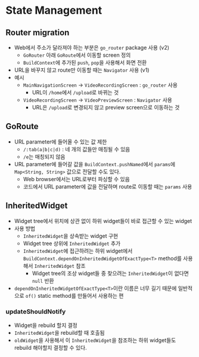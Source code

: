 # State Management

## Router migration

- Web에서 주소가 달라져야 하는 부분은 `go_router` package 사용 (v2)
  - `GoRouter` 아래 `GoRoute`에서 이동할 screen 정의
  - `BuildContext`에 추가된 `push`, `pop`을 사용해서 화면 전환
- URL을 바꾸지 않고 route만 이동할 때는 `Navigator` 사용 (v1)
- 예시
  - `MainNavigationScreen` -> `VideoRecordingScreen` : `go_router` 사용
    - URL이 `/home`에서 `/upload`로 바뀌는 것
  - `VideoRecordingScreen` -> `VideoPreviewScreen` : `Navigator` 사용
    - URL은 `/upload`로 변경되지 않고 preview screen으로 이동하는 것

## GoRoute

- URL parameter에 들어올 수 있는 값 제한
  - `/:tab(a|b|c|d)` : 네 개의 값들만 매칭될 수 있음
  - `/e`는 매칭되지 않음
- URL parameter에 들어갈 값을 `BuildContext.pushNamed`에서 `params`에 `Map<String, String>` 값으로 전달할 수도 있다.
  - Web browser에서는 URL로부터 파싱할 수 있음
  - 코드에서 URL parameter에 값을 전달하며 route로 이동할 때는 `params` 사용

## InheritedWidget

- Widget tree에서 위치에 상관 없이 하위 widget들이 바로 접근할 수 있는 widget
- 사용 방법
  - `InheritedWidget`을 상속받는 widget 구현
  - Widget tree 상위에 `InheritedWidget` 추가
  - `InheritedWidget`에 접근하려는 하위 widget에서 `BuildContext.dependOnInheritedWidgetOfExactType<T>` method를 사용해서 `InheritedWidget` 참조
    - Widget tree의 조상 widget들 중 찾으려는 `InheritedWidget`이 없다면 `null` 반환
- `dependOnInheritedWidgetOfExactType<T>`이란 이름은 너무 길기 때문에 일반적으로 `of()` static method를 만들어서 사용하는 편

### updateShouldNotify

- Widget을 rebuild 할지 결정
- `InheritedWidget`을 rebuild할 때 호출됨
- `oldWidget`을 사용해서 이 `InheritedWidget`을 참조하는 하위 widget들도 rebuild 해야할지 결정할 수 있다.
